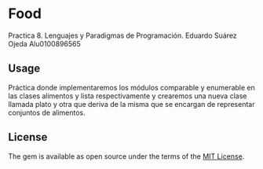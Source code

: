 # Food

Practica 8. Lenguajes y Paradigmas de Programación.
Eduardo Suárez Ojeda
Alu0100896565

## Usage

Práctica donde implementaremos los módulos comparable y enumerable en las clases alimentos y lista respectivamente y crearemos una nueva clase llamada plato y otra que deriva de la misma que se encargan de representar conjuntos de alimentos.

## License

The gem is available as open source under the terms of the [MIT License](https://opensource.org/licenses/MIT).

